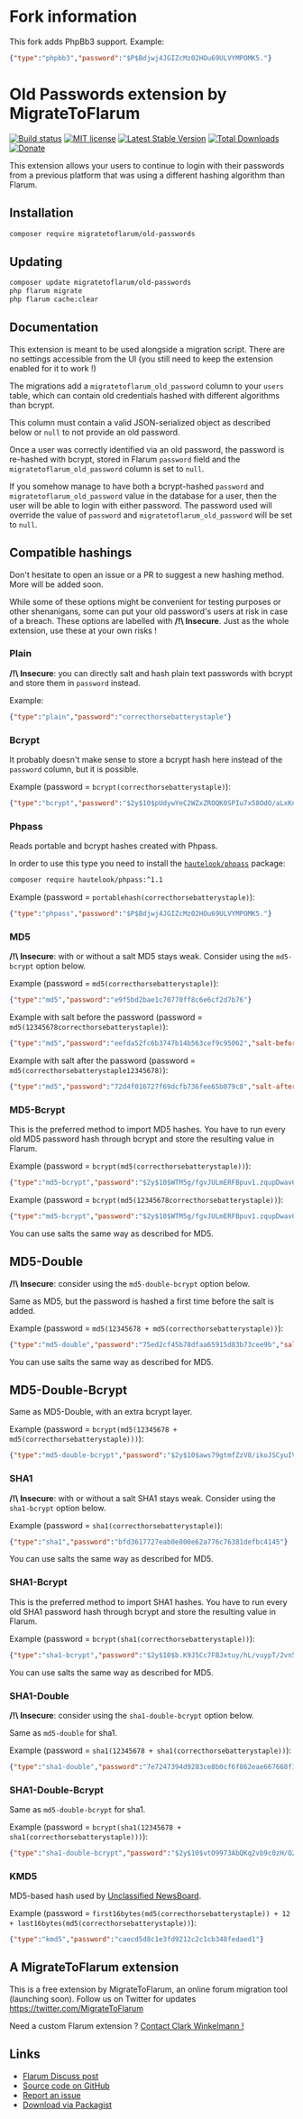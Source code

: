 # Fork information

This fork adds PhpBb3 support. Example:

```json
{"type":"phpbb3","password":"$P$Bdjwj4JGIZcMz02HOu69ULVYMPOMK5."}
```

# Old Passwords extension by MigrateToFlarum

[![Build status](https://travis-ci.org/migratetoflarum/old-passwords.svg?branch=master)](https://travis-ci.org/migratetoflarum/old-passwords) [![MIT license](https://img.shields.io/badge/license-MIT-blue.svg)](https://github.com/migratetoflarum/old-passwords/blob/master/LICENSE.md) [![Latest Stable Version](https://img.shields.io/packagist/v/migratetoflarum/old-passwords.svg)](https://packagist.org/packages/migratetoflarum/old-passwords) [![Total Downloads](https://img.shields.io/packagist/dt/migratetoflarum/old-passwords.svg)](https://packagist.org/packages/migratetoflarum/old-passwords) [![Donate](https://img.shields.io/badge/paypal-donate-yellow.svg)](https://www.paypal.me/clarkwinkelmann)

This extension allows your users to continue to login with their passwords from a previous platform that was using a different hashing algorithm than Flarum.

## Installation

```bash
composer require migratetoflarum/old-passwords
```

## Updating

```bash
composer update migratetoflarum/old-passwords
php flarum migrate
php flarum cache:clear
```

## Documentation

This extension is meant to be used alongside a migration script. There are no settings accessible from the UI (you still need to keep the extension enabled for it to work !)

The migrations add a `migratetoflarum_old_password` column to your `users` table, which can contain old credentials hashed with different algorithms than bcrypt.

This column must contain a valid JSON-serialized object as described below or `null` to not provide an old password.

Once a user was correctly identified via an old password, the password is re-hashed with bcrypt, stored in Flarum `password` field and the `migratetoflarum_old_password` column is set to `null`.

If you somehow manage to have both a bcrypt-hashed `password` and `migratetoflarum_old_password` value in the database for a user, then the user will be able to login with either password. The password used will override the value of `password` and `migratetoflarum_old_password` will be set to `null`.

## Compatible hashings

Don't hesitate to open an issue or a PR to suggest a new hashing method. More will be added soon.

While some of these options might be convenient for testing purposes or other shenanigans, some can put your old password's users at risk in case of a breach. These options are labelled with **/!\ Insecure**. Just as the whole extension, use these at your own risks !

### Plain

**/!\ Insecure**: you can directly salt and hash plain text passwords with bcrypt and store them in `password` instead.

Example:

```json
{"type":"plain","password":"correcthorsebatterystaple"}
```

### Bcrypt

It probably doesn't make sense to store a bcrypt hash here instead of the `password` column, but it is possible.

Example (password = `bcrypt(correcthorsebatterystaple)`):

```json
{"type":"bcrypt","password":"$2y$10$pUdywYeC2WZxZROQK0SPIu7x58OdO/aLxKnHRlfB8lni0aS6EEWdu"}
```

### Phpass

Reads portable and bcrypt hashes created with Phpass.

In order to use this type you need to install the [`hautelook/phpass`](https://packagist.org/packages/hautelook/phpass) package:

```bash
composer require hautelook/phpass:^1.1
```

Example (password = `portablehash(correcthorsebatterystaple)`):

```json
{"type":"phpass","password":"$P$Bdjwj4JGIZcMz02HOu69ULVYMPOMK5."}
```

### MD5

**/!\ Insecure**: with or without a salt MD5 stays weak. Consider using the `md5-bcrypt` option below.

Example (password = `md5(correcthorsebatterystaple)`):

```json
{"type":"md5","password":"e9f5bd2bae1c70770ff8c6e6cf2d7b76"}
```

Example with salt before the password (password = `md5(12345678correcthorsebatterystaple)`):

```json
{"type":"md5","password":"eefda52fc6b3747b14b563cef9c95062","salt-before":"12345678"}
```

Example with salt after the password (password = `md5(correcthorsebatterystaple12345678)`):

```json
{"type":"md5","password":"72d4f016727f69dcfb736fee65b079c8","salt-after":"12345678"}
```

### MD5-Bcrypt

This is the preferred method to import MD5 hashes.
You have to run every old MD5 password hash through bcrypt and store the resulting value in Flarum.

Example (password = `bcrypt(md5(correcthorsebatterystaple))`):

```json
{"type":"md5-bcrypt","password":"$2y$10$WTM5g/fgvJULmERFBpuv1.zqupDwav0/orAot5gWTpZ0xSCkW6tkq"}
```

Example (password = `bcrypt(md5(12345678correcthorsebatterystaple))`):

```json
{"type":"md5-bcrypt","password":"$2y$10$WTM5g/fgvJULmERFBpuv1.zqupDwav0/orAot5gWTpZ0xSCkW6tkq","salt-before":"12345678"}
```

You can use salts the same way as described for MD5.

## MD5-Double

**/!\ Insecure**: consider using the `md5-double-bcrypt` option below.

Same as MD5, but the password is hashed a first time before the salt is added.

Example (password = `md5(12345678 + md5(correcthorsebatterystaple))`):

```json
{"type":"md5-double","password":"75ed2cf45b78dfaa65915d83b73cee9b","salt-before":"12345678"}
```

You can use salts the same way as described for MD5.

## MD5-Double-Bcrypt

Same as MD5-Double, with an extra bcrypt layer.

Example (password = `bcrypt(md5(12345678 + md5(correcthorsebatterystaple)))`):

```json
{"type":"md5-double-bcrypt","password":"$2y$10$aws79gtmfZzV8/ikoJSCyuIVLDKlStBRvNDdJqAr1r6k4ZYjZmcC2","salt-before":"12345678"}
```

### SHA1

**/!\ Insecure**: with or without a salt SHA1 stays weak. Consider using the `sha1-bcrypt` option below.

Example (password = `sha1(correcthorsebatterystaple)`):

```json
{"type":"sha1","password":"bfd3617727eab0e800e62a776c76381defbc4145"}
```

You can use salts the same way as described for MD5.

### SHA1-Bcrypt

This is the preferred method to import SHA1 hashes.
You have to run every old SHA1 password hash through bcrypt and store the resulting value in Flarum.

Example (password = `bcrypt(sha1(correcthorsebatterystaple))`):

```json
{"type":"sha1-bcrypt","password":"$2y$10$b.K9J5Cc7FBJxtuy/hL/vuypT/2vn5jM42M6vpCFIKBfz9n.HAG2a"}
```

You can use salts the same way as described for MD5.

### SHA1-Double

**/!\ Insecure**: consider using the `sha1-double-bcrypt` option below.

Same as `md5-double` for sha1.

Example (password = `sha1(12345678 + sha1(correcthorsebatterystaple))`):

```json
{"type":"sha1-double","password":"7e7247394d9283ce8b0cf6f862eae667668f1489","salt-before":"12345678"}
```

### SHA1-Double-Bcrypt

Same as `md5-double-bcrypt` for sha1.

Example (password = `bcrypt(sha1(12345678 + sha1(correcthorsebatterystaple)))`):

```json
{"type":"sha1-double-bcrypt","password":"$2y$10$vtO9973AbQKq2vb9c0zH/OZxUNNagPxrZydMpQelU4L07BJG1Z8cm","salt-before":"12345678"}
```

### KMD5

MD5-based hash used by [Unclassified NewsBoard](http://newsboard.unclassified.de/).

Example (password = `first16bytes(md5(correcthorsebatterystaple)) + 12 + last16bytes(md5(correcthorsebatterystaple))`):

```json
{"type":"kmd5","password":"caecd5d8c1e3fd9212c2c1cb348fedaed1"}
```

## A MigrateToFlarum extension

This is a free extension by MigrateToFlarum, an online forum migration tool (launching soon).
Follow us on Twitter for updates https://twitter.com/MigrateToFlarum

Need a custom Flarum extension ? [Contact Clark Winkelmann !](https://clarkwinkelmann.com/flarum)

## Links

- [Flarum Discuss post](https://discuss.flarum.org/d/8631)
- [Source code on GitHub](https://github.com/migratetoflarum/old-passwords)
- [Report an issue](https://github.com/migratetoflarum/old-passwords/issues)
- [Download via Packagist](https://packagist.org/packages/migratetoflarum/old-passwords)
